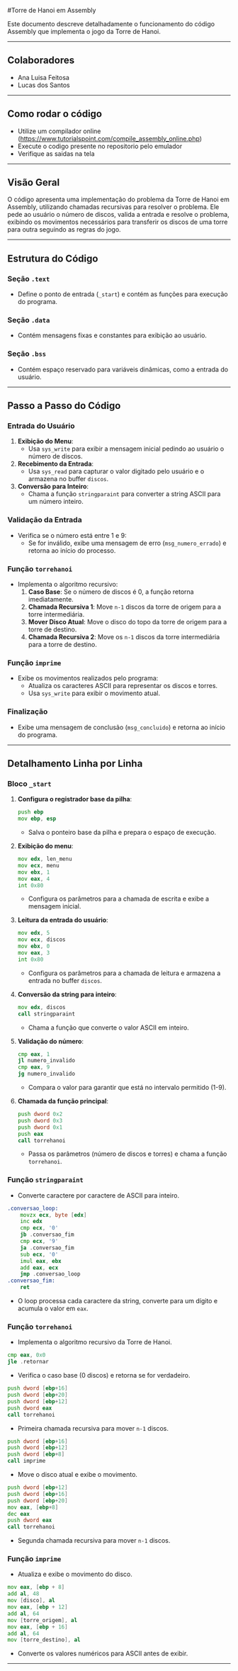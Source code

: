 #Torre de Hanoi em Assembly

Este documento descreve detalhadamente o funcionamento do código Assembly que implementa o jogo da Torre de Hanoi.

---
## Colaboradores
* Ana Luisa Feitosa
* Lucas dos Santos
---
## Como rodar o código
* Utilize um compilador online (https://www.tutorialspoint.com/compile_assembly_online.php)
* Execute o codigo presente no repositorio pelo emulador
* Verifique as saidas na tela 
---
## Visão Geral
O código apresenta uma implementação do problema da Torre de Hanoi em Assembly, utilizando chamadas recursivas para resolver o problema. Ele pede ao usuário o número de discos, valida a entrada e resolve o problema, exibindo os movimentos necessários para transferir os discos de uma torre para outra seguindo as regras do jogo.

---

## Estrutura do Código
### Seção `.text`
- Define o ponto de entrada (`_start`) e contém as funções para execução do programa.

### Seção `.data`
- Contém mensagens fixas e constantes para exibição ao usuário.

### Seção `.bss`
- Contém espaço reservado para variáveis dinâmicas, como a entrada do usuário.

---

## Passo a Passo do Código

### Entrada do Usuário
1. **Exibição do Menu**:
   - Usa `sys_write` para exibir a mensagem inicial pedindo ao usuário o número de discos.
2. **Recebimento da Entrada**:
   - Usa `sys_read` para capturar o valor digitado pelo usuário e o armazena no buffer `discos`.
3. **Conversão para Inteiro**:
   - Chama a função `stringparaint` para converter a string ASCII para um número inteiro.

### Validação da Entrada
- Verifica se o número está entre 1 e 9:
  - Se for inválido, exibe uma mensagem de erro (`msg_numero_errado`) e retorna ao início do processo.

### Função `torrehanoi`
- Implementa o algoritmo recursivo:
  1. **Caso Base**: Se o número de discos é 0, a função retorna imediatamente.
  2. **Chamada Recursiva 1**: Move `n-1` discos da torre de origem para a torre intermediária.
  3. **Mover Disco Atual**: Move o disco do topo da torre de origem para a torre de destino.
  4. **Chamada Recursiva 2**: Move os `n-1` discos da torre intermediária para a torre de destino.

### Função `imprime`
- Exibe os movimentos realizados pelo programa:
  - Atualiza os caracteres ASCII para representar os discos e torres.
  - Usa `sys_write` para exibir o movimento atual.

### Finalização
- Exibe uma mensagem de conclusão (`msg_concluido`) e retorna ao início do programa.

---

## Detalhamento Linha por Linha

### Bloco `_start`
1. **Configura o registrador base da pilha**:
   ```asm
   push ebp
   mov ebp, esp
   ```
   - Salva o ponteiro base da pilha e prepara o espaço de execução.

2. **Exibição do menu**:
   ```asm
   mov edx, len_menu
   mov ecx, menu
   mov ebx, 1
   mov eax, 4
   int 0x80
   ```
   - Configura os parâmetros para a chamada de escrita e exibe a mensagem inicial.

3. **Leitura da entrada do usuário**:
   ```asm
   mov edx, 5
   mov ecx, discos
   mov ebx, 0
   mov eax, 3
   int 0x80
   ```
   - Configura os parâmetros para a chamada de leitura e armazena a entrada no buffer `discos`.

4. **Conversão da string para inteiro**:
   ```asm
   mov edx, discos
   call stringparaint
   ```
   - Chama a função que converte o valor ASCII em inteiro.

5. **Validação do número**:
   ```asm
   cmp eax, 1
   jl numero_invalido
   cmp eax, 9
   jg numero_invalido
   ```
   - Compara o valor para garantir que está no intervalo permitido (1-9).

6. **Chamada da função principal**:
   ```asm
   push dword 0x2
   push dword 0x3
   push dword 0x1
   push eax
   call torrehanoi
   ```
   - Passa os parâmetros (número de discos e torres) e chama a função `torrehanoi`.

### Função `stringparaint`
- Converte caractere por caractere de ASCII para inteiro.
```asm
.conversao_loop:
    movzx ecx, byte [edx]
    inc edx
    cmp ecx, '0'
    jb .conversao_fim
    cmp ecx, '9'
    ja .conversao_fim
    sub ecx, '0'
    imul eax, ebx
    add eax, ecx
    jmp .conversao_loop
.conversao_fim:
    ret
```
- O loop processa cada caractere da string, converte para um dígito e acumula o valor em `eax`.

### Função `torrehanoi`
- Implementa o algoritmo recursivo da Torre de Hanoi.
```asm
cmp eax, 0x0
jle .retornar
```
- Verifica o caso base (0 discos) e retorna se for verdadeiro.

```asm
push dword [ebp+16]
push dword [ebp+20]
push dword [ebp+12]
push dword eax
call torrehanoi
```
- Primeira chamada recursiva para mover `n-1` discos.

```asm
push dword [ebp+16]
push dword [ebp+12]
push dword [ebp+8]
call imprime
```
- Move o disco atual e exibe o movimento.

```asm
push dword [ebp+12]
push dword [ebp+16]
push dword [ebp+20]
mov eax, [ebp+8]
dec eax
push dword eax
call torrehanoi
```
- Segunda chamada recursiva para mover `n-1` discos.

### Função `imprime`
- Atualiza e exibe o movimento do disco.
```asm
mov eax, [ebp + 8]
add al, 48
mov [disco], al
mov eax, [ebp + 12]
add al, 64
mov [torre_origem], al
mov eax, [ebp + 16]
add al, 64
mov [torre_destino], al
```
- Converte os valores numéricos para ASCII antes de exibir.

---


